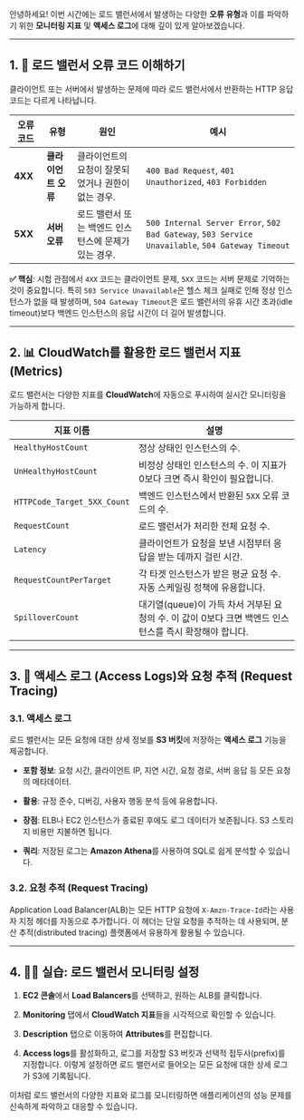 
안녕하세요! 이번 시간에는 로드 밸런서에서 발생하는 다양한 **오류 유형**과 이를 파악하기 위한 **모니터링 지표** 및 **액세스 로그**에 대해 깊이 있게 알아보겠습니다.

---

## 1. 🚨 로드 밸런서 오류 코드 이해하기

클라이언트 또는 서버에서 발생하는 문제에 따라 로드 밸런서에서 반환하는 HTTP 응답 코드는 다르게 나타납니다.

|오류 코드|유형|원인|예시|
|---|---|---|---|
|**4XX**|**클라이언트 오류**|클라이언트의 요청이 잘못되었거나 권한이 없는 경우.|`400 Bad Request`, `401 Unauthorized`, `403 Forbidden`|
|**5XX**|**서버 오류**|로드 밸런서 또는 백엔드 인스턴스에 문제가 있는 경우.|`500 Internal Server Error`, `502 Bad Gateway`, `503 Service Unavailable`, `504 Gateway Timeout`|

**✅ 핵심**: 시험 관점에서 `4XX` 코드는 클라이언트 문제, `5XX` 코드는 서버 문제로 기억하는 것이 중요합니다. 특히 `503 Service Unavailable`은 헬스 체크 실패로 인해 정상 인스턴스가 없을 때 발생하며, `504 Gateway Timeout`은 로드 밸런서의 유휴 시간 초과(idle timeout)보다 백엔드 인스턴스의 응답 시간이 더 길어 발생합니다.

---

## 2. 📊 CloudWatch를 활용한 로드 밸런서 지표 (Metrics)

로드 밸런서는 다양한 지표를 **CloudWatch**에 자동으로 푸시하여 실시간 모니터링을 가능하게 합니다.

|지표 이름|설명|
|---|---|
|`HealthyHostCount`|정상 상태인 인스턴스의 수.|
|`UnHealthyHostCount`|비정상 상태인 인스턴스의 수. 이 지표가 0보다 크면 즉시 확인이 필요합니다.|
|`HTTPCode_Target_5XX_Count`|백엔드 인스턴스에서 반환된 `5XX` 오류 코드의 수.|
|`RequestCount`|로드 밸런서가 처리한 전체 요청 수.|
|`Latency`|클라이언트가 요청을 보낸 시점부터 응답을 받는 데까지 걸린 시간.|
|`RequestCountPerTarget`|각 타겟 인스턴스가 받은 평균 요청 수. 자동 스케일링 정책에 유용합니다.|
|`SpilloverCount`|대기열(queue)이 가득 차서 거부된 요청의 수. 이 값이 0보다 크면 백엔드 인스턴스를 즉시 확장해야 합니다.|

---

## 3. 📄 액세스 로그 (Access Logs)와 요청 추적 (Request Tracing)

### 3.1. 액세스 로그

로드 밸런서는 모든 요청에 대한 상세 정보를 **S3 버킷**에 저장하는 **액세스 로그** 기능을 제공합니다.

- **포함 정보**: 요청 시간, 클라이언트 IP, 지연 시간, 요청 경로, 서버 응답 등 모든 요청의 메타데이터.
    
- **활용**: 규정 준수, 디버깅, 사용자 행동 분석 등에 유용합니다.
    
- **장점**: ELB나 EC2 인스턴스가 종료된 후에도 로그 데이터가 보존됩니다. S3 스토리지 비용만 지불하면 됩니다.
    
- **쿼리**: 저장된 로그는 **Amazon Athena**를 사용하여 SQL로 쉽게 분석할 수 있습니다.
### 3.2. 요청 추적 (Request Tracing)

Application Load Balancer(ALB)는 모든 HTTP 요청에 `X-Amzn-Trace-Id`라는 사용자 지정 헤더를 자동으로 추가합니다. 이 헤더는 단일 요청을 추적하는 데 사용되며, 분산 추적(distributed tracing) 플랫폼에서 유용하게 활용될 수 있습니다.

---

## 4. 👩‍💻 실습: 로드 밸런서 모니터링 설정

1. **EC2 콘솔**에서 **Load Balancers**를 선택하고, 원하는 ALB를 클릭합니다.
    
2. **Monitoring** 탭에서 **CloudWatch 지표**들을 시각적으로 확인할 수 있습니다.
    
3. **Description** 탭으로 이동하여 **Attributes**를 편집합니다.
    
4. **Access logs**를 활성화하고, 로그를 저장할 S3 버킷과 선택적 접두사(prefix)를 지정합니다. 이렇게 설정하면 로드 밸런서로 들어오는 모든 요청에 대한 상세 로그가 S3에 기록됩니다.

이처럼 로드 밸런서의 다양한 지표와 로그를 모니터링하면 애플리케이션의 성능 문제를 신속하게 파악하고 대응할 수 있습니다.